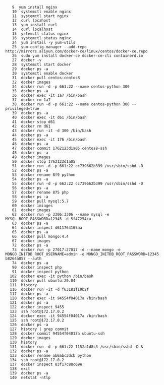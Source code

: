 
       9  yum install nginx 
       10  systemctl enable nginx
       11  systemctl start nginx
       12  curl locahost
       13  yum install curl
       14  curl localhost
       15  ystemctl status nginx
       16  systemctl status nginx
       24  yum install -y yum-utils
       25  yum-config-manager --add-repo  http://mirrors.aliyun.com/docker-ce/linux/centos/docker-ce.repo 
       26  sudo yum install docker-ce docker-ce-cli containerd.io
       27  docker -v
       28  systemctl start docker
       29  docker ps -a
       30  systemctl enable docker
       31  docker pull centos:centos8
       32  docker images
       34  docker run -d -p 661:22 --name centos-python 300
       35  docker ps -a
       36  docker exec -it 1a7 /bin/bash
       37  docker rm 1a7
       38  docker run -d -p 661:22 --name centos-python 300 --privileged=true
       39  docker ps -a
       40  docker exec -it d61 /bin/bash
       41  docker stop d61
       42  docker rm d61
       43  docker run -it -d 300 /bin/bash
       44  docker ps -a
       45  docker exec -it 176 /bin/bash
       46  docker ps -a
       47  docker commit 1762123d1a05 centos8-ssh
       48  docker ps -a
       49  docker images
       50  docker stop 1762123d1a05
       51  docker run -d -p 661:22 cc739662b399 /usr/sbin/sshd -D
       52  docker ps -a
       53  docker rename 8f9 python
       54  docker ps -a
       55  docker run -d -p 662:22 cc739662b399 /usr/sbin/sshd -D
       56  docker ps -a
       57  docker rename 875 php
       58  docker ps -a
       59  docker pull mysql:5.7
       60  docker imiages
       61  docker images
       62  docker run -p 3306:3306 --name mysql -e MYSQL_ROOT_PASSWORD=12345 -d 5f47254ca
       63  docker ps -a
       64  docker inspect d611764165aa
       65  docker ps -a
       66  docker pull mongo:4.4
       67  docker images
       72  docker ps -a
       73  docker run -p 27017:27017 -d --name mongo -e MONGO_INITDB_ROOT_USERNAME=admin -e MONGO_INITDB_ROOT_PASSWORD=12345 b8264a857 --auth
       74  docker ps -a
       90  docker inspect php
       91  docker inspect python
      102  docker exec -it python /bin/bash
      110  docker pull ubuntu:20.04
      111  history 
      116  docker run -it -d f63181f19b2f
      117  docker ps -a
      120  docker exec -it 94554f04017a /bin/bash
      121  docker ps -a
      122  docker inspect 9455
      123  ssh root@172.17.0.2
      124  docker exec -it 94554f04017a /bin/bash
      125  ssh root@172.17.0.2
      126  docker ps -a
      127  history | grep commit
      128  docker commit 94554f04017a ubuntu-ssh
      129  docker images
      130  history 
      131  docker run -d -p 661:22 1152a1d8c3 /usr/sbin/sshd -D &
      132  docker ps -a
      133  docker rename ab6abc3dcb python
      134  ssh root@172.17.0.2
      137  docker inspect 83f17c88c69e
      138  exit
      139  docker ps -a
      140  netstat -ntlp
     
      